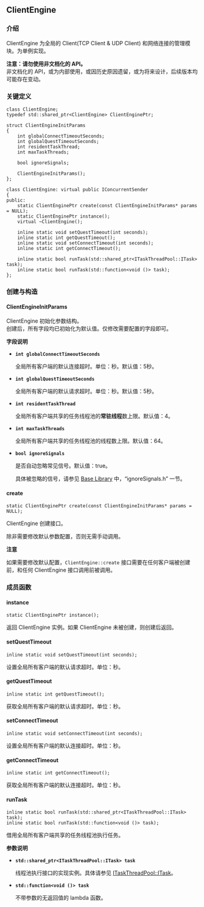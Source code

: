 ## ClientEngine

### 介绍

ClientEngine 为全局的 Client(TCP Client & UDP Client) 和网络连接的管理模块。为单例实现。

**注意：请勿使用非文档化的 API。**  
非文档化的 API，或为内部使用，或因历史原因遗留，或为将来设计，后续版本均可能存在变动。

### 关键定义

	class ClientEngine;
	typedef std::shared_ptr<ClientEngine> ClientEnginePtr;

	struct ClientEngineInitParams
	{
		int globalConnectTimeoutSeconds;
		int globalQuestTimeoutSeconds;
		int residentTaskThread;
		int maxTaskThreads;

		bool ignoreSignals;

		ClientEngineInitParams();
	};

	class ClientEngine: virtual public IConcurrentSender
	{
	public:
		static ClientEnginePtr create(const ClientEngineInitParams* params = NULL);
		static ClientEnginePtr instance();
		virtual ~ClientEngine();

		inline static void setQuestTimeout(int seconds);
		inline static int getQuestTimeout();
		inline static void setConnectTimeout(int seconds);
		inline static int getConnectTimeout();

		inline static bool runTask(std::shared_ptr<ITaskThreadPool::ITask> task);
		inline static bool runTask(std::function<void ()> task);
	};

### 创建与构造

#### ClientEngineInitParams

ClientEngine 初始化参数结构。  
创建后，所有字段均已初始化为默认值。仅修改需要配置的字段即可。

**字段说明**

* **`int globalConnectTimeoutSeconds`**

	全局所有客户端的默认连接超时。单位：秒。默认值：5秒。

* **`int globalQuestTimeoutSeconds`**

	全局所有客户端的默认请求超时。单位：秒。默认值：5秒。

* **`int residentTaskThread`**

	全局所有客户端共享的任务线程池的**常驻线程**数上限。默认值：4。

* **`int maxTaskThreads`**

	全局所有客户端共享的任务线程池的线程数上限。默认值：64。

* **`bool ignoreSignals`**

	是否自动忽略常见信号。默认值：true。

	具体被忽略的信号，请参见 [Base Library](base.md) 中，“ignoreSignals.h” 一节。


#### create

	static ClientEnginePtr create(const ClientEngineInitParams* params = NULL);

ClientEngine 创建接口。

除非需要修改默认参数配置，否则无需手动调用。

**注意**

如果需要修改默认配置，`ClientEngine::create` 接口需要在任何客户端被创建前，和任何 ClientEngine 接口调用前被调用。


### 成员函数

#### instance

	static ClientEnginePtr instance();

返回 ClientEngine 实例。如果 ClientEngine 未被创建，则创建后返回。

#### setQuestTimeout

	inline static void setQuestTimeout(int seconds);

设置全局所有客户端的默认请求超时。单位：秒。

#### getQuestTimeout

	inline static int getQuestTimeout();

获取全局所有客户端的默认请求超时。单位：秒。

#### setConnectTimeout

	inline static void setConnectTimeout(int seconds);

设置全局所有客户端的默认连接超时。单位：秒。

#### getConnectTimeout

	inline static int getConnectTimeout();

获取全局所有客户端的默认连接超时。单位：秒。


#### runTask

	inline static bool runTask(std::shared_ptr<ITaskThreadPool::ITask> task);
	inline static bool runTask(std::function<void ()> task);

借用全局所有客户端共享的任务线程池执行任务。

**参数说明**

* **`std::shared_ptr<ITaskThreadPool::ITask> task`**

	线程池执行接口的实现实例。具体请参见 [ITaskThreadPool::ITask](base.md#ITask)。

* **`std::function<void ()> task`**

	不带参数的无返回值的 lambda 函数。